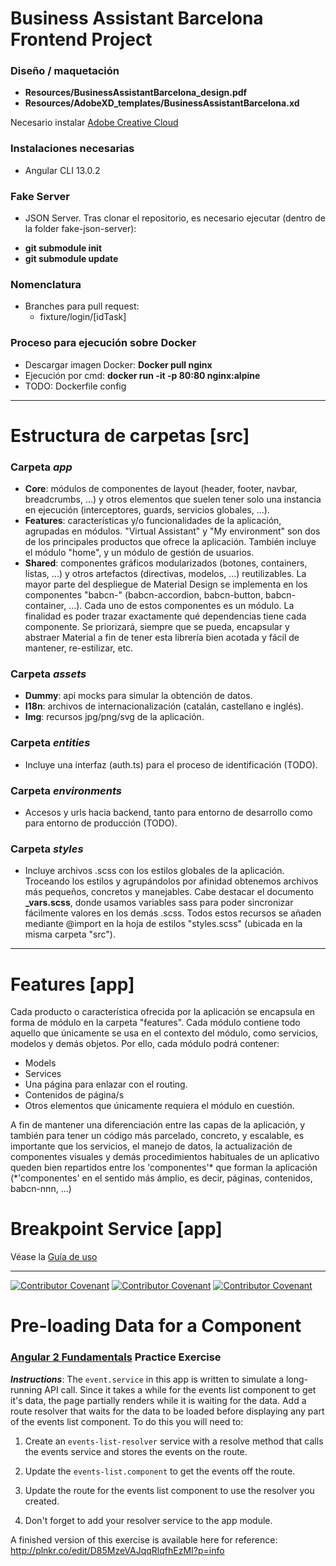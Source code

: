 # Business Assistant Barcelona Frontend Project


### Diseño / maquetación

- **Resources/BusinessAssistantBarcelona_design.pdf**
- **Resources/AdobeXD_templates/BusinessAssistantBarcelona.xd**

Necesario instalar [Adobe Creative Cloud](https://creativecloud.adobe.com/apps/download/creative-cloud)

### Instalaciones necesarias

- Angular CLI 13.0.2

### Fake Server

- JSON Server. Tras clonar el repositorio, es necesario ejecutar (dentro de la folder fake-json-server):
* **git submodule init**
* **git submodule update**

### Nomenclatura

- Branches para pull request:
    - fixture/login/[idTask]

### Proceso para ejecución sobre Docker

- Descargar imagen Docker: **Docker pull nginx**
- Ejecución por cmd: **docker run -it -p 80:80 nginx:alpine**
- TODO: Dockerfile config

<hr/>

# Estructura de carpetas [src]


### Carpeta *app*

- **Core**: módulos de componentes de layout (header, footer, navbar, breadcrumbs, ...) y otros elementos que suelen tener solo una instancia en ejecución (interceptores, guards, servicios globales, ...).
- **Features**: características y/o funcionalidades de la aplicación, agrupadas en módulos. "Virtual Assistant" y "My environment" son dos de los principales productos que ofrece la aplicación. También incluye el módulo "home", y un módulo de gestión de usuarios. 
- **Shared**: componentes gráficos modularizados (botones, containers, listas, ...) y otros artefactos (directivas, modelos, ...) reutilizables. La mayor parte del despliegue de Material Design se implementa en los componentes "babcn-" (babcn-accordion, babcn-button, babcn-container, ...). Cada uno de estos componentes es un módulo. La finalidad es poder trazar exactamente qué dependencias tiene cada componente. Se priorizará, siempre que se pueda, encapsular y abstraer Material a fin de tener esta librería bien acotada y fácil de mantener, re-estilizar, etc.


### Carpeta *assets*

- **Dummy**: api mocks para simular la obtención de datos.
- **I18n**: archivos de internacionalización (catalán, castellano e inglés). 
- **Img**: recursos jpg/png/svg de la aplicación.


### Carpeta *entities*

- Incluye una interfaz (auth.ts) para el proceso de identificación (TODO).


### Carpeta *environments*

- Accesos y urls hacia backend, tanto para entorno de desarrollo como para entorno de producción (TODO).

### Carpeta *styles*

- Incluye archivos .scss con los estilos globales de la aplicación. Troceando los estilos y agrupándolos por afinidad obtenemos archivos más pequeños, concretos y manejables. Cabe destacar el documento **_vars.scss**, donde usamos variables sass para poder sincronizar fácilmente valores en los demás .scss.
Todos estos recursos se añaden mediante @import en la hoja de estilos "styles.scss" (ubicada en la misma carpeta "src").

<hr/>

# Features [app]


Cada producto o característica ofrecida por la aplicación se encapsula en forma de módulo en la carpeta "features". Cada módulo contiene todo aquello que únicamente se usa en el contexto del módulo, como servicios, modelos y demás objetos. Por ello, cada módulo podrá contener:
- Models
- Services
- Una página para enlazar con el routing.
- Contenidos de página/s
- Otros elementos que únicamente requiera el módulo en cuestión.

A fin de mantener una diferenciación entre las capas de la aplicación, y también para tener un código más parcelado, concreto, y escalable, es importante que los servicios, el manejo de datos, la actualización de componentes visuales y demás procedimientos habituales de un aplicativo queden bien repartidos entre los 'componentes'* que forman la aplicación (*'componentes' en el sentido más ámplio, es decir, páginas, contenidos, babcn-nnn, ...)

# Breakpoint Service [app]

Véase la [Guía de uso](src/app/services/shared/breakpoint/BreakpointServiceReadme.md)


<hr/>

[![Contributor Covenant](https://img.shields.io/badge/Contributor%20Covenant-v2.0%20adopted-ff69b4.svg)](CODE_OF_CONDUCT_EN.md) 
 [![Contributor Covenant](https://img.shields.io/badge/Contributor%20Covenant-v2.0%20adopted-ff69b4.svg)](CODE_OF_CONDUCT_ES.md) 
  [![Contributor Covenant](https://img.shields.io/badge/Contributor%20Covenant-v2.0%20adopted-ff69b4.svg)](CODE_OF_CONDUCT_CA.md) 

  # Pre-loading Data for a Component
### [Angular 2 Fundamentals](https://app.pluralsight.com/courses/angular2-fundamentals) Practice Exercise

**_Instructions_**: The `event.service` in this app is written to simulate a long-running API call. Since
it takes a while for the events list component to get it's data, the page partially renders while it is
waiting for the data. Add a route resolver that waits for the data to be loaded before displaying any
part of the events list component. To do this you will need to:

1. Create an `events-list-resolver` service with a resolve method that calls the events service and stores
   the events on the route.

1. Update the `events-list.component` to get the events off the route.

1. Update the route for the events list component to use the resolver you created.

1. Don't forget to add your resolver service to the app module.

A finished version of this exercise is available here for reference: http://plnkr.co/edit/D85MzeVAJqqRlqfhEzMI?p=info

